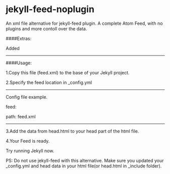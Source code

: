 # jekyll-feed-noplugin
An xml file alternative for jekyll-feed plugin.
A complete Atom Feed, with no plugins and more contoll over the data.

####Extras:

Added <category/>

---------------------------------------------------------------
####Usage:

1.Copy this file (feed.xml) to the base of your Jekyll project.

2.Specify the feed location in _config.yml

---------------------
Config file example.

feed:

  path: feed.xml
  
---------------------

3.Add the data from head.html to your head part of the html file.

4.Your Feed is ready.

Try running Jekyll now.


PS: Do not use jekyll-feed with this alternative. Make sure you updated your _config.yml and head data in your html file(or head.html in _include folder).

